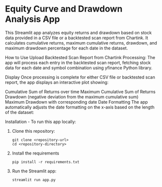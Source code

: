 # Equity Curve and Drawdown Analysis App
This Streamlit app analyzes equity returns and drawdown based on stock data provided in a CSV file or a backtested scan report from Chartink. It calculates cumulative returns, maximum cumulative returns, drawdown, and maximum drawdown percentage for each date in the dataset.

How to Use
Upload Backtested Scan Report from Chartink
Processing: The app will process each entry in the backtested scan report, fetching stock data for each date and symbol combination using yfinance Python library.

Display
Once processing is complete for either CSV file or backtested scan report, the app displays an interactive plot showing:

Cumulative Sum of Returns over time
Maximum Cumulative Sum of Returns
Drawdown (negative deviation from the maximum cumulative sum)
Maximum Drawdown with corresponding date
Date Formatting
The app automatically adjusts the date formatting on the x-axis based on the length of the dataset:

Installation - To run this app locally:

1. Clone this repository:
   ```
   git clone <repository-url>
   cd <repository-directory>
   ```

2. Install the requirements

   ```
   pip install -r requirements.txt
   ```
   
3. Run the Streamlit app:
   
   ```
   streamlit run app.py
   ```
